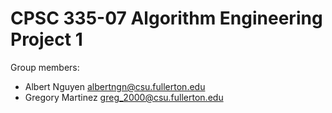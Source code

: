 # CPSC 335-07 Algorithm Engineering Project 1
 Group members:
 * Albert Nguyen <albertngn@csu.fullerton.edu>
 * Gregory Martinez <greg_2000@csu.fullerton.edu>
